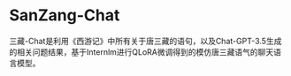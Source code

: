 # SanZang-Chat
三藏-Chat是利用《西游记》中所有关于唐三藏的语句，以及Chat-GPT-3.5生成的相关问题结果，基于Internlm进行QLoRA微调得到的模仿唐三藏语气的聊天语言模型。
